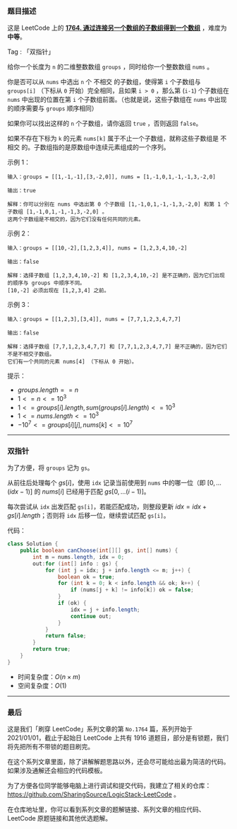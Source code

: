 ### 题目描述

这是 LeetCode 上的 **[1764. 通过连接另一个数组的子数组得到一个数组](https://leetcode-cn.com/problems/form-array-by-concatenating-subarrays-of-another-array/solution/clean-solutionni-jue-dui-neng-kan-dong-d-l4ts/)** ，难度为 **中等**。

Tag : 「双指针」



给你一个长度为 `n` 的二维整数数组 `groups` ，同时给你一个整数数组 `nums` 。

你是否可以从 `nums` 中选出 `n` 个 不相交 的子数组，使得第 `i` 个子数组与 `groups[i]` （下标从 `0` 开始）完全相同，且如果 `i > 0` ，那么第 (`i-1`) 个子数组在 `nums` 中出现的位置在第 `i` 个子数组前面。（也就是说，这些子数组在 `nums` 中出现的顺序需要与 `groups` 顺序相同）

如果你可以找出这样的 `n` 个子数组，请你返回 `true` ，否则返回 `false`。

如果不存在下标为 `k` 的元素 `nums[k]` 属于不止一个子数组，就称这些子数组是 不相交 的。子数组指的是原数组中连续元素组成的一个序列。

示例 1：
```
输入：groups = [[1,-1,-1],[3,-2,0]], nums = [1,-1,0,1,-1,-1,3,-2,0]

输出：true

解释：你可以分别在 nums 中选出第 0 个子数组 [1,-1,0,1,-1,-1,3,-2,0] 和第 1 个子数组 [1,-1,0,1,-1,-1,3,-2,0] 。
这两个子数组是不相交的，因为它们没有任何共同的元素。
```
示例 2：
```
输入：groups = [[10,-2],[1,2,3,4]], nums = [1,2,3,4,10,-2]

输出：false

解释：选择子数组 [1,2,3,4,10,-2] 和 [1,2,3,4,10,-2] 是不正确的，因为它们出现的顺序与 groups 中顺序不同。
[10,-2] 必须出现在 [1,2,3,4] 之前。
```
示例 3：
```
输入：groups = [[1,2,3],[3,4]], nums = [7,7,1,2,3,4,7,7]

输出：false

解释：选择子数组 [7,7,1,2,3,4,7,7] 和 [7,7,1,2,3,4,7,7] 是不正确的，因为它们不是不相交子数组。
它们有一个共同的元素 nums[4] （下标从 0 开始）。
```

提示：
* $groups.length == n$
* $1 <= n <= 10^3$
* $1 <= groups[i].length, sum(groups[i].length) <= 10^3$
* $1 <= nums.length <= 10^3$
* $-10^7 <= groups[i][j], nums[k] <= 10^7$

---

### 双指针

为了方便，将 `groups` 记为 `gs`。

从前往后处理每个 $gs[i]$，使用 `idx` 记录当前使用到 `nums` 中的哪一位（即 $[0, ... (idx - 1)]$ 的 $nums[i]$ 已经用于匹配 $gs[0, ... (i - 1)]$。

每次尝试从 `idx` 出发匹配 `gs[i]`，若能匹配成功，则整段更新 $idx = idx + gs[i].length$；否则将 `idx` 后移一位，继续尝试匹配 `gs[i]`。

代码：
```Java
class Solution {
    public boolean canChoose(int[][] gs, int[] nums) {
        int m = nums.length, idx = 0;
        out:for (int[] info : gs) {
            for (int j = idx; j + info.length <= m; j++) {
                boolean ok = true;
                for (int k = 0; k < info.length && ok; k++) {
                    if (nums[j + k] != info[k]) ok = false;
                }
                if (ok) {
                    idx = j + info.length;
                    continue out;
                }
            }
            return false;
        }
        return true;
    }
}
```
* 时间复杂度：$O(n \times m)$
* 空间复杂度：$O(1)$

---

### 最后

这是我们「刷穿 LeetCode」系列文章的第 `No.1764` 篇，系列开始于 2021/01/01，截止于起始日 LeetCode 上共有 1916 道题目，部分是有锁题，我们将先把所有不带锁的题目刷完。

在这个系列文章里面，除了讲解解题思路以外，还会尽可能给出最为简洁的代码。如果涉及通解还会相应的代码模板。

为了方便各位同学能够电脑上进行调试和提交代码，我建立了相关的仓库：https://github.com/SharingSource/LogicStack-LeetCode 。

在仓库地址里，你可以看到系列文章的题解链接、系列文章的相应代码、LeetCode 原题链接和其他优选题解。

